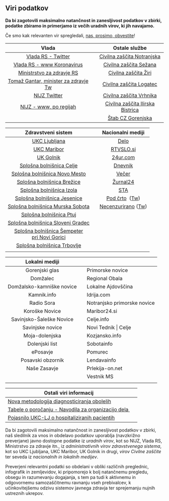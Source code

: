 ## Viri podatkov

**Da bi zagotovili maksimalno natančnost in zanesljivost podatkov v zbirki, podatke zbiramo in primerjamo iz večih uradnih virov, ki jih navajamo.**

Če smo kak relevanten vir spregledali, [nas, prosimo, obvestite]([https://covid-19.sledilnik.org/#/team](https://covid-19.sledilnik.org/#/team))! 

| **Vlada**                                                                                       |     | **Ostale službe**                                                                                      |
|:-----------------------------------------------------------------------------------------------:|:---:|:------------------------------------------------------------------------------------------------------:|
| [Vlada RS - Twitter](https://twitter.com/vladaRS/with_replies)                                  |     | [Civilna zaščita Notranjska](https://www.facebook.com/regijskistabcznotranjska/)                       |
| [Vlada RS - www Koronavirus](https://www.gov.si/teme/koronavirus/)                              |     | [Civilna zaščita Sežana](https://www.facebook.com/civilnazascitasezana/)                               |
| [Ministrstvo za zdravje RS](https://twitter.com/MinZdravje/with_replies)                        |     | [Civilna zaščita Žiri](https://www.facebook.com/groups/civilnazascitaziri/)                            |
| [Tomaž Gantar, minister za zdravje Tw](https://twitter.com/tomazgantar)                         |     | [Civilna zaščita Logatec](https://www.facebook.com/zascitaresevanjeLogatec/)                           |
| [NIJZ Twitter](https://twitter.com/NIJZ_pr/with_replies)                                        |     | [Civilna zaščita Vrhnika](https://www.facebook.com/Civilna-za%C5%A1%C4%8Dita-Vrhnika-107764814187703/) |
| [NIJZ - www, po regijah](https://www.nijz.si/sl/dnevno-spremljanje-okuzb-s-sars-cov-2-covid-19) |     | [Civilna zaščita Ilirska Bistrica](https://www.facebook.com/obcina.ilirskabistrica.73)                 |
|                                                                                                 |     | [Štab CZ Gorenjska](https://www.facebook.com/stabczgorenjska)                                          |

| Zdravstveni sistem                                                                               |     | Nacionalni mediji                                                                                                                                    |
|:------------------------------------------------------------------------------------------------:|:--- |:----------------------------------------------------------------------------------------------------------------------------------------------------:|
| [UKC Ljubljana](https://twitter.com/ukclj/with_replies)                                          |     | [Delo](https://www.delo.si/tag/koronavirus)                                                                                                          |
| [UKC Maribor](https://twitter.com/UKCMaribor/with_replies)                                       |     | [RTVSLO.si](https://www.rtvslo.si/zdravje/novi-koronavirus)                                                                                          |
| [UK Golnik](https://www.klinika-golnik.si/novice)                                                |     | [24ur.com](https://www.24ur.com/novice)                                                                                                              |
| [Splošna bolnišnica Celje](https://twitter.com/CeljeSb/with_replies)                             |     | [Dnevnik](https://www.dnevnik.si/slovenija)                                                                                                          |
| [Splošna bolnišnica Novo Mesto](https://twitter.com/sbnovomesto/with_replies)                    |     | [Večer](https://www.vecer.com/koronavirus-novice)                                                                                                    |
| [Splošna bolnišnica Brežice](https://www.sb-brezice.si/)                                         |     | [Žurnal24](https://www.zurnal24.si/slovenija)                                                                                                        |
| [Splošna bolnišnica Izola](https://www.sb-izola.si/si/aktualno/)                                 |     | [STA](https://www.sta.si/slovenija)                                                                                                                  |
| [Splošna bolnišnica Jesenice](https://www.sb-je.si/aktualno/aktualne_novice/)                    |     | [Pod črto](https://podcrto.si/dosje/koronavirus/)  ([Tw](https://twitter.com/podcrto?lang=en))                                                       |
| [Splošna bolnišnica Murska Sobota](https://www.sb-ms.si/mediji-in-javnost/sporocila-za-javnost/) |     | [Necenzurirano](https://necenzurirano.si/clanek/aktualno/dosje-zbirno-o-koronavirusu-763944) ([Tw](https://twitter.com/necenzurirano_/with_replies)) |
| [Splošna bolnišnica Ptuj](http://www.sb-ptuj.si/aktualno/novice/novice/)                         |     |                                                                                                                                                      |
| [Splošna bolnišnica Slovenj Gradec](https://www.sb-sg.si/)                                       |     |                                                                                                                                                      |
| [Splošna bolnišnica Šempeter<br/> pri Novi Gorici](http://www.bolnisnica-go.si/aktualno)         |     |                                                                                                                                                      |
| [Splošna bolnišnica Trbovlje](http://www.sb-trbovlje.si/)                                        |     |                                                                                                                                                      |
|                                                                                                  |     |                                                                                                                                                      |

| Lokalni mediji            |     |                             |
|:-------------------------:| --- | --------------------------- |
| Gorenjski glas            |     | Primorske novice            |
| Domžalec                  |     | Regional Obala              |
| Domžalsko-kamniške novice |     | Lokalne Ajdovščina          |
| Kamnik.info               |     | Idrija.com                  |
| Radio Sora                |     | Notranjsko primorske novice |
| Koroške Novice            |     | Maribor24.si                |
| Savinjsko-Šaleške Novice  |     | Celje.info                  |
| Savinjske novice          |     | Novi Tednik \| Celje        |
| Moja-dolenjska            |     | Kozjansko.info              |
| Dolenjski list            |     | Sobotainfo                  |
| ePosavje                  |     | Pomurec                     |
| Posavski obzornik         |     | Lendavainfo                 |
| Naše Zasavje              |     | Prlekija-on.net             |
|                           |     | Vestnik MS                  |
|                           |     |                             |

| Ostali viri informacij                                                                                                                                                       |     |
| ---------------------------------------------------------------------------------------------------------------------------------------------------------------------------- | --- |
| [Nova metodologija diagnosticiranja obolelih](https://www.gov.si/novice/2020-03-14-spremenjeno-diagnosticiranje-za-realnejse-nacrtovanje-ukrepov-za-obvladovanje-epidemije/) |     |
| [Tabele o poročanju - Navodila za organizacijo dela ](https://www.gov.si/novice/2020-03-17-navodila-za-organizacijo-dela-obravnavo-bolnika-in-dnevno-porocanje/)             |     |
| [Pojasnilo UKC-LJ o hospitaliziranih pacientih](https://twitter.com/ukclj/status/1242123118161911808)                                                                        |     |

Da bi zagotovili maksimalno natančnost in zanesljivost podatkov v zbirki, naš sledilnik za vnos in obdelavo podatkov uporablja (navzkrižno preverjane) javno dostopne podatke iz *uradnih virov*, kot so NIJZ, Vlada RS, Ministrstvo za zdravje itn., iz *administrativnih virov zdravstvenega sistema*, kot so UKC Ljubljana, UKC Maribor, UK Golnik in drugi, *virov Civilne zaščite* ter seveda iz *nacionalnih in lokalnih medijev*. 

Preverjeni relevantni podatki so obdelani v obliki različnih preglednic, infografik in zemljevidov, ki pripomorejo k bolj natančnemu pregledu, obsegu in razumevanju dogajanja, s tem pa tudi k aktivnemu in odgovornemu samozaščitnemu ravnanju vseh prebivalcev, k učinkovitejšemu odzivu sistemov javnega zdravja ter sprejemanju nujnih ustreznih ukrepov.
